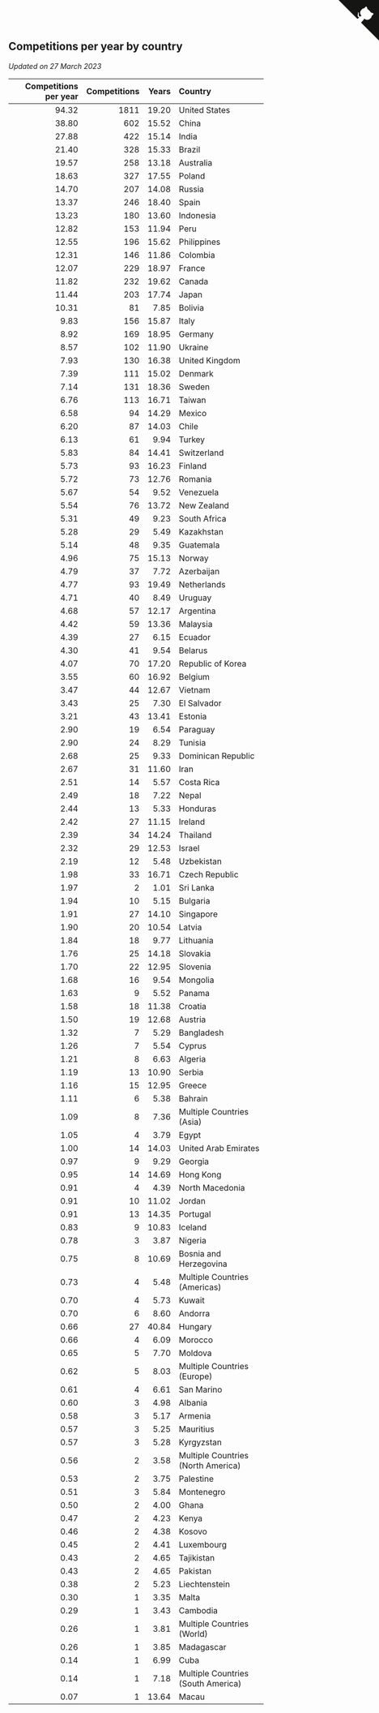 ## Competitions per year by country

*Updated on 27 March 2023*

| Competitions per year | Competitions | Years | Country |
| ---: | ---: | ---: | :--- |
| 94.32 | 1811 | 19.20 | United States |
| 38.80 | 602 | 15.52 | China |
| 27.88 | 422 | 15.14 | India |
| 21.40 | 328 | 15.33 | Brazil |
| 19.57 | 258 | 13.18 | Australia |
| 18.63 | 327 | 17.55 | Poland |
| 14.70 | 207 | 14.08 | Russia |
| 13.37 | 246 | 18.40 | Spain |
| 13.23 | 180 | 13.60 | Indonesia |
| 12.82 | 153 | 11.94 | Peru |
| 12.55 | 196 | 15.62 | Philippines |
| 12.31 | 146 | 11.86 | Colombia |
| 12.07 | 229 | 18.97 | France |
| 11.82 | 232 | 19.62 | Canada |
| 11.44 | 203 | 17.74 | Japan |
| 10.31 | 81 | 7.85 | Bolivia |
| 9.83 | 156 | 15.87 | Italy |
| 8.92 | 169 | 18.95 | Germany |
| 8.57 | 102 | 11.90 | Ukraine |
| 7.93 | 130 | 16.38 | United Kingdom |
| 7.39 | 111 | 15.02 | Denmark |
| 7.14 | 131 | 18.36 | Sweden |
| 6.76 | 113 | 16.71 | Taiwan |
| 6.58 | 94 | 14.29 | Mexico |
| 6.20 | 87 | 14.03 | Chile |
| 6.13 | 61 | 9.94 | Turkey |
| 5.83 | 84 | 14.41 | Switzerland |
| 5.73 | 93 | 16.23 | Finland |
| 5.72 | 73 | 12.76 | Romania |
| 5.67 | 54 | 9.52 | Venezuela |
| 5.54 | 76 | 13.72 | New Zealand |
| 5.31 | 49 | 9.23 | South Africa |
| 5.28 | 29 | 5.49 | Kazakhstan |
| 5.14 | 48 | 9.35 | Guatemala |
| 4.96 | 75 | 15.13 | Norway |
| 4.79 | 37 | 7.72 | Azerbaijan |
| 4.77 | 93 | 19.49 | Netherlands |
| 4.71 | 40 | 8.49 | Uruguay |
| 4.68 | 57 | 12.17 | Argentina |
| 4.42 | 59 | 13.36 | Malaysia |
| 4.39 | 27 | 6.15 | Ecuador |
| 4.30 | 41 | 9.54 | Belarus |
| 4.07 | 70 | 17.20 | Republic of Korea |
| 3.55 | 60 | 16.92 | Belgium |
| 3.47 | 44 | 12.67 | Vietnam |
| 3.43 | 25 | 7.30 | El Salvador |
| 3.21 | 43 | 13.41 | Estonia |
| 2.90 | 19 | 6.54 | Paraguay |
| 2.90 | 24 | 8.29 | Tunisia |
| 2.68 | 25 | 9.33 | Dominican Republic |
| 2.67 | 31 | 11.60 | Iran |
| 2.51 | 14 | 5.57 | Costa Rica |
| 2.49 | 18 | 7.22 | Nepal |
| 2.44 | 13 | 5.33 | Honduras |
| 2.42 | 27 | 11.15 | Ireland |
| 2.39 | 34 | 14.24 | Thailand |
| 2.32 | 29 | 12.53 | Israel |
| 2.19 | 12 | 5.48 | Uzbekistan |
| 1.98 | 33 | 16.71 | Czech Republic |
| 1.97 | 2 | 1.01 | Sri Lanka |
| 1.94 | 10 | 5.15 | Bulgaria |
| 1.91 | 27 | 14.10 | Singapore |
| 1.90 | 20 | 10.54 | Latvia |
| 1.84 | 18 | 9.77 | Lithuania |
| 1.76 | 25 | 14.18 | Slovakia |
| 1.70 | 22 | 12.95 | Slovenia |
| 1.68 | 16 | 9.54 | Mongolia |
| 1.63 | 9 | 5.52 | Panama |
| 1.58 | 18 | 11.38 | Croatia |
| 1.50 | 19 | 12.68 | Austria |
| 1.32 | 7 | 5.29 | Bangladesh |
| 1.26 | 7 | 5.54 | Cyprus |
| 1.21 | 8 | 6.63 | Algeria |
| 1.19 | 13 | 10.90 | Serbia |
| 1.16 | 15 | 12.95 | Greece |
| 1.11 | 6 | 5.38 | Bahrain |
| 1.09 | 8 | 7.36 | Multiple Countries (Asia) |
| 1.05 | 4 | 3.79 | Egypt |
| 1.00 | 14 | 14.03 | United Arab Emirates |
| 0.97 | 9 | 9.29 | Georgia |
| 0.95 | 14 | 14.69 | Hong Kong |
| 0.91 | 4 | 4.39 | North Macedonia |
| 0.91 | 10 | 11.02 | Jordan |
| 0.91 | 13 | 14.35 | Portugal |
| 0.83 | 9 | 10.83 | Iceland |
| 0.78 | 3 | 3.87 | Nigeria |
| 0.75 | 8 | 10.69 | Bosnia and Herzegovina |
| 0.73 | 4 | 5.48 | Multiple Countries (Americas) |
| 0.70 | 4 | 5.73 | Kuwait |
| 0.70 | 6 | 8.60 | Andorra |
| 0.66 | 27 | 40.84 | Hungary |
| 0.66 | 4 | 6.09 | Morocco |
| 0.65 | 5 | 7.70 | Moldova |
| 0.62 | 5 | 8.03 | Multiple Countries (Europe) |
| 0.61 | 4 | 6.61 | San Marino |
| 0.60 | 3 | 4.98 | Albania |
| 0.58 | 3 | 5.17 | Armenia |
| 0.57 | 3 | 5.25 | Mauritius |
| 0.57 | 3 | 5.28 | Kyrgyzstan |
| 0.56 | 2 | 3.58 | Multiple Countries (North America) |
| 0.53 | 2 | 3.75 | Palestine |
| 0.51 | 3 | 5.84 | Montenegro |
| 0.50 | 2 | 4.00 | Ghana |
| 0.47 | 2 | 4.23 | Kenya |
| 0.46 | 2 | 4.38 | Kosovo |
| 0.45 | 2 | 4.41 | Luxembourg |
| 0.43 | 2 | 4.65 | Tajikistan |
| 0.43 | 2 | 4.65 | Pakistan |
| 0.38 | 2 | 5.23 | Liechtenstein |
| 0.30 | 1 | 3.35 | Malta |
| 0.29 | 1 | 3.43 | Cambodia |
| 0.26 | 1 | 3.81 | Multiple Countries (World) |
| 0.26 | 1 | 3.85 | Madagascar |
| 0.14 | 1 | 6.99 | Cuba |
| 0.14 | 1 | 7.18 | Multiple Countries (South America) |
| 0.07 | 1 | 13.64 | Macau |


<a href="https://github.com/JustinTimeCuber/wca_statistics" class="github-corner" aria-label="View source on Github"><svg width="80" height="80" viewBox="0 0 250 250" style="fill:#151513; color:#fff; position: absolute; top: 0; border: 0; right: 0;" aria-hidden="true"><path d="M0,0 L115,115 L130,115 L142,142 L250,250 L250,0 Z"></path><path d="M128.3,109.0 C113.8,99.7 119.0,89.6 119.0,89.6 C122.0,82.7 120.5,78.6 120.5,78.6 C119.2,72.0 123.4,76.3 123.4,76.3 C127.3,80.9 125.5,87.3 125.5,87.3 C122.9,97.6 130.6,101.9 134.4,103.2" fill="currentColor" style="transform-origin: 130px 106px;" class="octo-arm"></path><path d="M115.0,115.0 C114.9,115.1 118.7,116.5 119.8,115.4 L133.7,101.6 C136.9,99.2 139.9,98.4 142.2,98.6 C133.8,88.0 127.5,74.4 143.8,58.0 C148.5,53.4 154.0,51.2 159.7,51.0 C160.3,49.4 163.2,43.6 171.4,40.1 C171.4,40.1 176.1,42.5 178.8,56.2 C183.1,58.6 187.2,61.8 190.9,65.4 C194.5,69.0 197.7,73.2 200.1,77.6 C213.8,80.2 216.3,84.9 216.3,84.9 C212.7,93.1 206.9,96.0 205.4,96.6 C205.1,102.4 203.0,107.8 198.3,112.5 C181.9,128.9 168.3,122.5 157.7,114.1 C157.9,116.9 156.7,120.9 152.7,124.9 L141.0,136.5 C139.8,137.7 141.6,141.9 141.8,141.8 Z" fill="currentColor" class="octo-body"></path></svg></a><style>.github-corner:hover .octo-arm{animation:octocat-wave 560ms ease-in-out}@keyframes octocat-wave{0%,100%{transform:rotate(0)}20%,60%{transform:rotate(-25deg)}40%,80%{transform:rotate(10deg)}}@media (max-width:500px){.github-corner:hover .octo-arm{animation:none}.github-corner .octo-arm{animation:octocat-wave 560ms ease-in-out}}</style>
